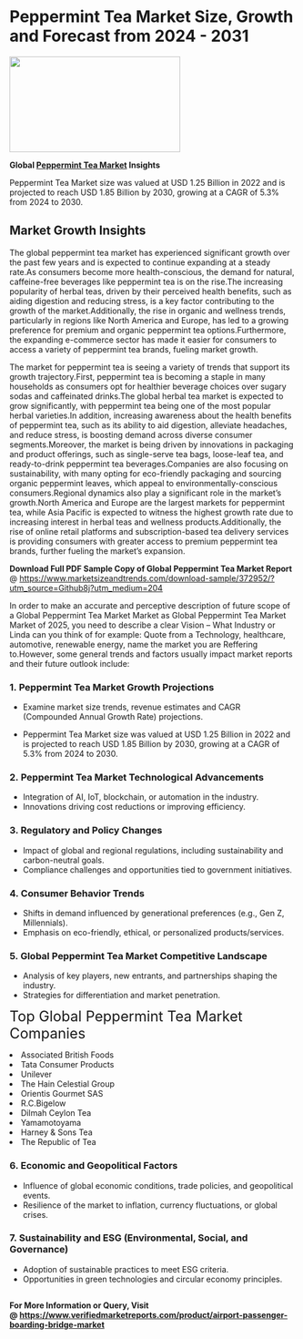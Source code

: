 <H1>Peppermint Tea Market Size, Growth and Forecast from 2024 - 2031</H1><img class="aligncenter size-medium wp-image-584254" src="https://thirdeyenews.in/wp-content/uploads/2024/09/Global-Market-Research-300x168.jpeg" alt="" width="300" height="168" /><p><strong>Global&nbsp;<a href="https://www.marketsizeandtrends.com/download-sample/372952/?utm_source=Github8j?utm_medium=204">Peppermint Tea Market</a> Insights</strong></p><p>Peppermint Tea Market size was valued at USD 1.25 Billion in 2022 and is projected to reach USD 1.85 Billion by 2030, growing at a CAGR of 5.3% from 2024 to 2030.</p><p><h2>Market Growth Insights</h2> <p>The global peppermint tea market has experienced significant growth over the past few years and is expected to continue expanding at a steady rate.As consumers become more health-conscious, the demand for natural, caffeine-free beverages like peppermint tea is on the rise.The increasing popularity of herbal teas, driven by their perceived health benefits, such as aiding digestion and reducing stress, is a key factor contributing to the growth of the market.Additionally, the rise in organic and wellness trends, particularly in regions like North America and Europe, has led to a growing preference for premium and organic peppermint tea options.Furthermore, the expanding e-commerce sector has made it easier for consumers to access a variety of peppermint tea brands, fueling market growth.</p> <p>The market for peppermint tea is seeing a variety of trends that support its growth trajectory.First, peppermint tea is becoming a staple in many households as consumers opt for healthier beverage choices over sugary sodas and caffeinated drinks.The global herbal tea market is expected to grow significantly, with peppermint tea being one of the most popular herbal varieties.In addition, increasing awareness about the health benefits of peppermint tea, such as its ability to aid digestion, alleviate headaches, and reduce stress, is boosting demand across diverse consumer segments.Moreover, the market is being driven by innovations in packaging and product offerings, such as single-serve tea bags, loose-leaf tea, and ready-to-drink peppermint tea beverages.Companies are also focusing on sustainability, with many opting for eco-friendly packaging and sourcing organic peppermint leaves, which appeal to environmentally-conscious consumers.Regional dynamics also play a significant role in the market’s growth.North America and Europe are the largest markets for peppermint tea, while Asia Pacific is expected to witness the highest growth rate due to increasing interest in herbal teas and wellness products.Additionally, the rise of online retail platforms and subscription-based tea delivery services is providing consumers with greater access to premium peppermint tea brands, further fueling the market’s expansion.</p> <p><span class=""><strong>Download Full PDF Sample Copy of Global Peppermint Tea Market Report</strong> @ <a href="https://www.marketsizeandtrends.com/download-sample/372952/?utm_source=Github8j?utm_medium=204" target="_blank">https://www.marketsizeandtrends.com/download-sample/372952/?utm_source=Github8j?utm_medium=204</a></span></p><p>In order to make an accurate and perceptive description of future scope of a Global&nbsp;Peppermint Tea Market Market as Global&nbsp;Peppermint Tea Market Market of 2025, you need to describe a clear Vision &ndash; What Industry or Linda can you think of for example: Quote from a Technology, healthcare, automotive, renewable energy, name the market you are Reffering to.However, some general trends and factors usually impact market reports and their future outlook include:</p><h3>1.&nbsp;<strong>Peppermint Tea Market Growth Projections</strong></h3><ul><li>Examine market size trends, revenue estimates and CAGR (Compounded Annual Growth Rate) projections.</li><li><p>Peppermint Tea Market size was valued at USD 1.25 Billion in 2022 and is projected to reach USD 1.85 Billion by 2030, growing at a CAGR of 5.3% from 2024 to 2030.</p></li></ul><h3>2.&nbsp;<strong>Peppermint Tea Market Technological Advancements</strong></h3><ul><li>Integration of AI, IoT, blockchain, or automation in the industry.</li><li>Innovations driving cost reductions or improving efficiency.</li></ul><h3>3.&nbsp;<strong>Regulatory and Policy Changes</strong></h3><ul><li>Impact of global and regional regulations, including sustainability and carbon-neutral goals.</li><li>Compliance challenges and opportunities tied to government initiatives.</li></ul><h3>4.&nbsp;<strong>Consumer Behavior Trends</strong></h3><ul><li>Shifts in demand influenced by generational preferences (e.g., Gen Z, Millennials).</li><li>Emphasis on eco-friendly, ethical, or personalized products/services.</li></ul><h3>5.&nbsp;<strong>Global Peppermint Tea Market Competitive Landscape</strong></h3><ul><li>Analysis of key players, new entrants, and partnerships shaping the industry.</li><li>Strategies for differentiation and market penetration.</li></ul><p data-pm-slice="1 1 []"><span style="color: inherit; font-family: inherit; font-size: 25px;">Top Global Peppermint Tea Market Companies</span></p><div class="" data-test-id=""><p><li>Associated British Foods</li><li> Tata Consumer Products</li><li> Unilever</li><li> The Hain Celestial Group</li><li> Orientis Gourmet SAS</li><li> R.C.Bigelow</li><li> Dilmah Ceylon Tea</li><li> Yamamotoyama</li><li> Harney & Sons Tea</li><li> The Republic of Tea</li></p></div><h3>6.&nbsp;<strong>Economic and Geopolitical Factors</strong></h3><ul><li>Influence of global economic conditions, trade policies, and geopolitical events.</li><li>Resilience of the market to inflation, currency fluctuations, or global crises.</li></ul><h3>7.&nbsp;<strong>Sustainability and ESG (Environmental, Social, and Governance)</strong></h3><ul><li>Adoption of sustainable practices to meet ESG criteria.</li><li>Opportunities in green technologies and circular economy principles.</li></ul><h2><strong style="font-size: 14px;">For More Information or Query, Visit @&nbsp;</strong><a style="background-color: #ffffff; font-size: 14px;" href="https://www.marketsizeandtrends.com/report/peppermint-tea-market/" target="_blank">https://www.verifiedmarketreports.com/product/airport-passenger-boarding-bridge-market</a></h2>
